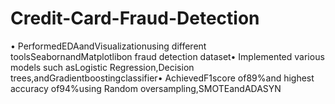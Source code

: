 # Credit-Card-Fraud-Detection
•  PerformedEDAandVisualizationusing different toolsSeabornandMatplotlibon fraud detection dataset•  Implemented various models such asLogistic Regression,Decision trees,andGradientboostingclassifier•  AchievedF1score of89%and highest accuracy of94%using Random oversampling,SMOTEandADASYN
